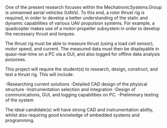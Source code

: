 One of the present research focuses within the MechatronicSystems.Group is unmanned aerial vehicles (UAVs). To this end, a rotor thrust rig is required, in order to develop a better understanding of the static and dynamic capabilities of various UAV propulsion systems. For example, a quadcopter makes use of a motor-propeller subsystem in order to develop the necessary thrust and torques.

The thrust rig must be able to measure thrust (using a load cell sensor), motor speed, and current. The measured data must then be displayable in quasi-real-time on a PC via a GUI, and also logged for offline data analysis purposes.

This project will require the student(s) to research, design, construct, and test a thrust rig. This will include:

-Researching current solutions
-Detailed CAD design of the physical structure
-Instrumentation selection and integration 
-Design of communications, GUI, and logging capabilities on PC.
-Preliminary testing of the system

The ideal candidate(s) will have strong CAD and instrumentation ability, whilst also requiring good knowledge of embedded systems and programming.
